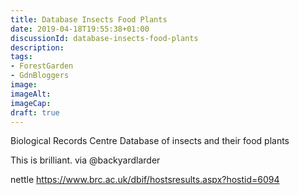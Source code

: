 ```yaml
---
title: Database Insects Food Plants
date: 2019-04-18T19:55:38+01:00
discussionId: database-insects-food-plants
description: 
tags: 
- ForestGarden
- GdnBloggers
image: 
imageAlt: 
imageCap: 
draft: true
---
```


Biological Records Centre 
Database of insects and their food plants

This is brilliant. via @backyardlarder

nettle
https://www.brc.ac.uk/dbif/hostsresults.aspx?hostid=6094

